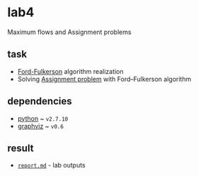 # lab4
Maximum flows and Assignment problems

## task
* [Ford-Fulkerson](https://en.wikipedia.org/wiki/Ford%E2%80%93Fulkerson_algorithm) algorithm realization
* Solving [Assignment problem](https://en.wikipedia.org/wiki/Assignment_problem) with Ford–Fulkerson algorithm

## dependencies
* [python](https://www.python.org/) ~ `v2.7.10`
* [graphviz](https://github.com/xflr6/graphviz) ~ `v0.6`

## result
* [`report.md`](https://github.com/Drapegnik/bsu/tree/master/decision-science/lab4/report.md) - lab outputs
